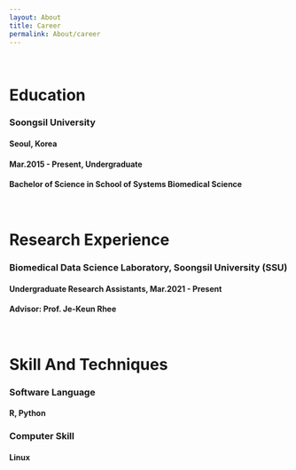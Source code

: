 ```yaml
---
layout: About
title: Career
permalink: About/career
---
```



<br/>

# Education
### Soongsil University
#### Seoul, Korea
#### Mar.2015 - Present, Undergraduate
#### Bachelor of Science in School of Systems Biomedical Science

<br/>

# Research Experience

###  Biomedical Data Science Laboratory, Soongsil University (SSU)
#### Undergraduate Research Assistants, Mar.2021 - Present
#### Advisor: Prof. Je-Keun Rhee

<br/>

# Skill And Techniques
###  Software Language
####  R, Python
### Computer Skill
#### Linux

<br/>
